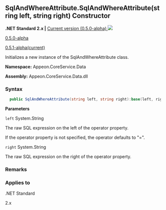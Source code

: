 ## **SqlAndWhereAttribute.SqlAndWhereAttribute(string left, string right) Constructor**

**.NET Standard 2.x |**  <a href="javascript:void(0)" class="dropdown">Current version (0.5.0-alpha) <img src="~/images/dropdown.png"/></a>

<div class="otherversions"  value="versdiv">

<a href="javascript:void(0)">0.5.0-alpha</a>

<a href="javascript:void(0)">0.5.1-alpha(current)</a>

</div>

Initializes a new instance of the SqlAndWhereAttribute class.

 **Namespace:** Appeon.CoreService.Data

 **Assembly:** Appeon.CoreService.Data.dll

### **Syntax**

```c#
  public SqlAndWhereAttribute(string left, string right):base(left, right)
```

**Parameters**

`left`	System.String

The raw SQL expression on the left of the operator property.

If the operator property is not specified, the operator defaults to "=".

`right` System.String

The raw SQL expression on the right of the operator property.

### **Remarks**



### **Applies to**

.NET Standard 

2.x